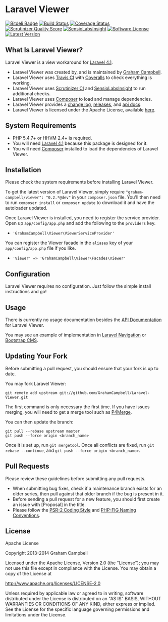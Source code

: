 Laravel Viewer
==============


[![Bitdeli Badge](https://d2weczhvl823v0.cloudfront.net/GrahamCampbell/Laravel-Viewer/trend.png)](https://bitdeli.com/free "Bitdeli Badge")
[![Build Status](https://travis-ci.org/GrahamCampbell/Laravel-Viewer.png)](https://travis-ci.org/GrahamCampbell/Laravel-Viewer)
[![Coverage Status](https://coveralls.io/repos/GrahamCampbell/Laravel-Viewer/badge.png)](https://coveralls.io/r/GrahamCampbell/Laravel-Viewer)
[![Scrutinizer Quality Score](https://scrutinizer-ci.com/g/GrahamCampbell/Laravel-Viewer/badges/quality-score.png?s=4fd9b3b3b089dec1525c14e62d06aba785436bdd)](https://scrutinizer-ci.com/g/GrahamCampbell/Laravel-Viewer)
[![SensioLabsInsight](https://insight.sensiolabs.com/projects/04eb190d-28d1-47c5-94e0-1e47c3bc84bf/mini.png)](https://insight.sensiolabs.com/projects/04eb190d-28d1-47c5-94e0-1e47c3bc84bf)
[![Software License](https://poser.pugx.org/graham-campbell/viewer/license.png)](https://github.com/GrahamCampbell/Laravel-Viewer/blob/master/LICENSE.md)
[![Latest Version](https://poser.pugx.org/graham-campbell/viewer/v/stable.png)](https://packagist.org/packages/graham-campbell/viewer)


## What Is Laravel Viewer?

Laravel Viewer is a view workaround for [Laravel 4.1](http://laravel.com).

* Laravel Viewer was created by, and is maintained by [Graham Campbell](https://github.com/GrahamCampbell).
* Laravel Viewer uses [Travis CI](https://travis-ci.org/GrahamCampbell/Laravel-Viewer) with [Coveralls](https://coveralls.io/r/GrahamCampbell/Laravel-Viewer) to check everything is working.
* Laravel Viewer uses [Scrutinizer CI](https://scrutinizer-ci.com/g/GrahamCampbell/Laravel-Viewer) and [SensioLabsInsight](https://insight.sensiolabs.com/projects/04eb190d-28d1-47c5-94e0-1e47c3bc84bf) to run additional checks.
* Laravel Viewer uses [Composer](https://getcomposer.org) to load and manage dependencies.
* Laravel Viewer provides a [change log](https://github.com/GrahamCampbell/Laravel-Viewer/blob/master/CHANGELOG.md), [releases](https://github.com/GrahamCampbell/Laravel-Viewer/releases), and [api docs](http://grahamcampbell.github.io/Laravel-Viewer).
* Laravel Viewer is licensed under the Apache License, available [here](https://github.com/GrahamCampbell/Laravel-Viewer/blob/master/LICENSE.md).


## System Requirements

* PHP 5.4.7+ or HHVM 2.4+ is required.
* You will need [Laravel 4.1](http://laravel.com) because this package is designed for it.
* You will need [Composer](https://getcomposer.org) installed to load the dependencies of Laravel Viewer.


## Installation

Please check the system requirements before installing Laravel Viewer.

To get the latest version of Laravel Viewer, simply require `"graham-campbell/viewer": "0.2.*@dev"` in your `composer.json` file. You'll then need to run `composer install` or `composer update` to download it and have the autoloader updated.

Once Laravel Viewer is installed, you need to register the service provider. Open up `app/config/app.php` and add the following to the `providers` key.

* `'GrahamCampbell\Viewer\ViewerServiceProvider'`

You can register the Viewer facade in the `aliases` key of your `app/config/app.php` file if you like.

* `'Viewer' => 'GrahamCampbell\Viewer\Facades\Viewer'`


## Configuration

Laravel Viewer requires no configuration. Just follow the simple install instructions and go!


## Usage

There is currently no usage documentation besides the [API Documentation](http://grahamcampbell.github.io/Laravel-Viewer
) for Laravel Viewer.

You may see an example of implementation in [Laravel Navigation](https://github.com/GrahamCampbell/Laravel-Navigation) or [Bootstrap CMS](https://github.com/GrahamCampbell/Bootstrap-CMS).


## Updating Your Fork

Before submitting a pull request, you should ensure that your fork is up to date.

You may fork Laravel Viewer:

    git remote add upstream git://github.com/GrahamCampbell/Laravel-Viewer.git

The first command is only necessary the first time. If you have issues merging, you will need to get a merge tool such as [P4Merge](http://perforce.com/product/components/perforce_visual_merge_and_diff_tools).

You can then update the branch:

    git pull --rebase upstream master
    git push --force origin <branch_name>

Once it is set up, run `git mergetool`. Once all conflicts are fixed, run `git rebase --continue`, and `git push --force origin <branch_name>`.


## Pull Requests

Please review these guidelines before submitting any pull requests.

* When submitting bug fixes, check if a maintenance branch exists for an older series, then pull against that older branch if the bug is present in it.
* Before sending a pull request for a new feature, you should first create an issue with [Proposal] in the title.
* Please follow the [PSR-2 Coding Style](https://github.com/php-fig/fig-standards/blob/master/accepted/PSR-2-coding-style-guide.md) and [PHP-FIG Naming Conventions](https://github.com/php-fig/fig-standards/blob/master/bylaws/002-psr-naming-conventions.md).


## License

Apache License

Copyright 2013-2014 Graham Campbell

Licensed under the Apache License, Version 2.0 (the "License");
you may not use this file except in compliance with the License.
You may obtain a copy of the License at

 http://www.apache.org/licenses/LICENSE-2.0

Unless required by applicable law or agreed to in writing, software
distributed under the License is distributed on an "AS IS" BASIS,
WITHOUT WARRANTIES OR CONDITIONS OF ANY KIND, either express or implied.
See the License for the specific language governing permissions and
limitations under the License.
